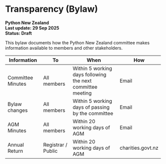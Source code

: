 # Transparency (Bylaw)

**Python New Zealand<br> Last update: 29 Sep 2025<br> Status: Draft**

This bylaw documents how the Python New Zealand committee makes information available to
members and other stakeholders.

| Information       | To                 | When                                                       | How               |
| ----------------- | ------------------ | ---------------------------------------------------------- | ----------------- |
| Committee Minutes | All members        | Within 5 working days following the next committee meeting | Email             |
| Bylaw changes     | All members        | Within 5 working days of passing by the committee          | Email             |
| AGM Minutes       | All members        | Within 20 working days of AGM                              | Email             |
| Annual Return     | Registrar / Public | Within 20 working days of AGM                              | charities.govt.nz |
